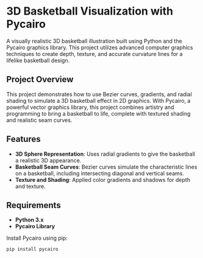 # 3D Basketball Visualization with Pycairo

A visually realistic 3D basketball illustration built using Python and the Pycairo graphics library. This project utilizes advanced computer graphics techniques to create depth, texture, and accurate curvature lines for a lifelike basketball design.

## Project Overview

This project demonstrates how to use Bezier curves, gradients, and radial shading to simulate a 3D basketball effect in 2D graphics. With Pycairo, a powerful vector graphics library, this project combines artistry and programming to bring a basketball to life, complete with textured shading and realistic seam curves.

## Features

- **3D Sphere Representation**: Uses radial gradients to give the basketball a realistic 3D appearance.
- **Basketball Seam Curves**: Bezier curves simulate the characteristic lines on a basketball, including intersecting diagonal and vertical seams.
- **Texture and Shading**: Applied color gradients and shadows for depth and texture.

## Requirements

- **Python 3.x**
- **Pycairo Library**

Install Pycairo using pip:
```bash
pip install pycairo
